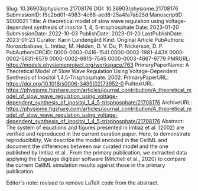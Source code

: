 Slug: 10.36903/physiome.21708176
DOI: 10.36903/physiome.21708176
SubmissionID: f9c2bd01-4983-4c68-aed8-25a4fa7ab25d
ManuscriptID: S000021
Title: A theoretical model of slow wave regulation using voltage-dependent synthesis of inositol 1, 4, 5-trisphosphate
Date: 2023-01-20
SubmissionDate: 2022-10-03
PublishDate: 2023-01-20
LastPublishDate: 2023-01-23
Curator: Karin Lundengård
Kind: Original Article
PubAuthors: Noroozbabaee, L.
    Imtiaz, M.
    Helden, D. V.
    Du, P.
    Nickerson, D. P.
PubAuthorsORCID: 0000-0003-0416-1541
    0000-0002-1981-443X
    0000-0002-5631-6579
    0000-0002-6913-7545
    0000-0003-4667-9779
PMRURL: https://models.physiomeproject.org/workspace/763
PrimaryPaperName: A Theoretical Model of Slow Wave Regulation Using Voltage-Dependent Synthesis of Inositol 1,4,5-Trisphosphate. 2002.
PrimaryPaperURL: https://doi.org/10.1016/s0006-3495(02)73952-0
FulltextURL: https://physiome.figshare.com/articles/journal_contribution/A_theoretical_model_of_slow_wave_regulation_using_voltage-dependent_synthesis_of_inositol_1_4_5-trisphosphate/21708176
ArchiveURL: https://physiome.figshare.com/articles/journal_contribution/A_theoretical_model_of_slow_wave_regulation_using_voltage-dependent_synthesis_of_inositol_1_4_5-trisphosphate/21708176
Abstract: The system of equations and figures presented in Imtiaz et al. (2002) are verified and reproduced in the current curation paper. Here, to demonstrate reproducibility, We describe the model encoded in the CellML and document the differences between our curated model and the one published by Imtiaz et al.. From the primary publication, we extracted data applying the Engauge digitizer software (Mitchell et al., 2020) to compare the current CellML simulation results against those in the primary publication.

Editor's note: revised to remove  LaTeX code from the abstract. 
